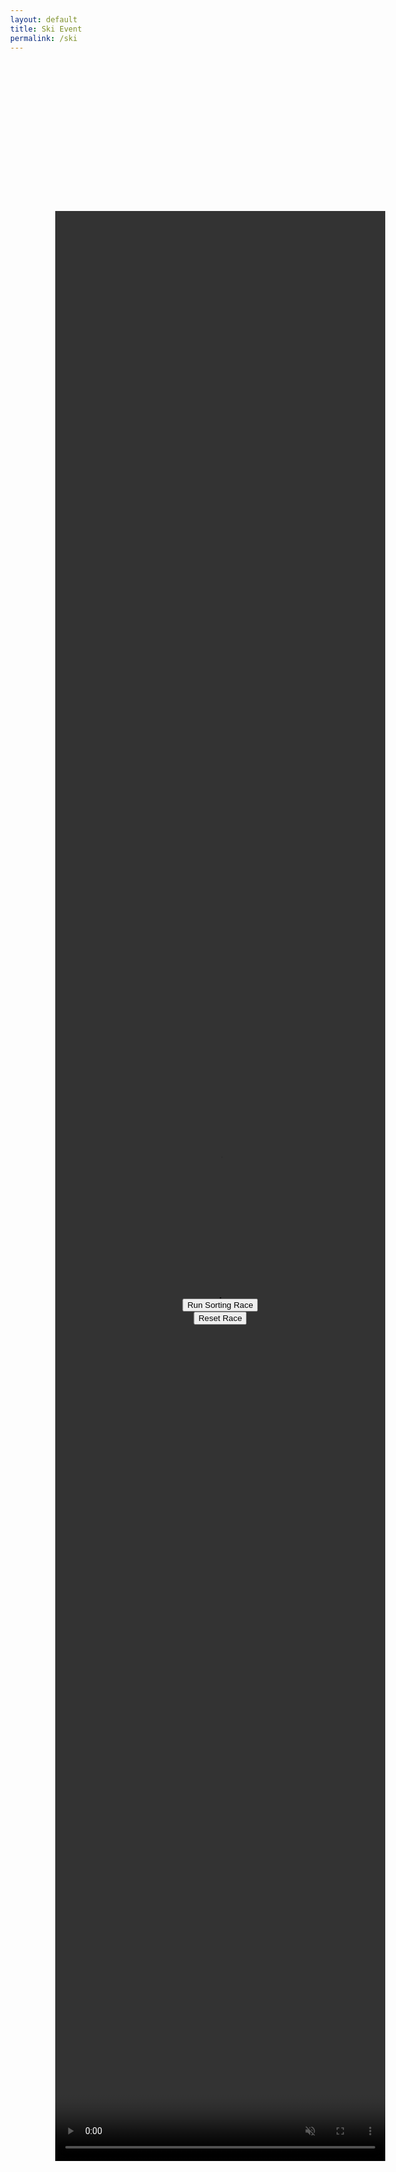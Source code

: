 ```yaml
---
layout: default
title: Ski Event
permalink: /ski
---
```


<head>
    <meta charset="UTF-8">
    <meta name="viewport" content="width=device-width, initial-scale=1.0">
    <style>
        body {
            margin: 0;
            overflow: hidden; /* Hide overflow to prevent scrollbars */
        }
        .container {
            position: relative;
            width: 100vw;
            height: 100vh;
            overflow: hidden; /* Hide overflow to prevent scrollbars */
        }
        .background-video {
            position: absolute;
            top: 45%; /* Center the video vertically */
            left: 35%; /* Center the video horizontally */
            transform: translate(-50%, -50%); /* Center the video both vertically and horizontally */
            width: 55%; /* Adjust the width as needed */
            height: 78%; /* Adjust the height as needed */
            object-fit: cover; /* Fit the video inside the container */
            z-index: -1; /* Set the z-index to place it behind the content */
        }
        .content {
            position: absolute;
            top: 50%; /* Adjust the top position as needed */
            left: 35%; /* Adjust the left position as needed */
            transform: translate(-50%, -50%); /* Center the content */
            display: flex;
            flex-direction: column;
            align-items: center;
            justify-content: center;
        }
        canvas {
            border: 1px solid #000;
            background-color: transparent; /* Set canvas background to transparent */
            z-index: 1; /* Set the z-index to place it above the video */
        }
        #results {
            position: absolute;
            bottom: 10%;
            left: 1%;
        }
    </style>
    <title>Sorting Algorithm Race Simulation</title>
</head>

<body>
    <div class="container">
        <video class="background-video" autoplay muted loop playsinline>
            <source src="https://github.com/Code-Demons/miniproject/assets/40652645/22e3e6b2-b2f5-4a16-92ba-9ae9509d5418" type="video/mp4">
        </video>
        <div class="content">
            <canvas id="raceCanvas" width="800" height="600"></canvas>
            <button onclick="runSortingRace()">Run Sorting Race</button>
            <button onclick="resetRace()">Reset Race</button>
        </div>
        <div id="results"></div>
    </div>
    <script>
        let animationFrameId;
        const canvas = document.getElementById('raceCanvas');
        const ctx = canvas.getContext('2d');
        const runners = [
            { name: 'Bubble Sort', speed: 0, imageUrl: 'https://github.com/Code-Demons/miniproject/assets/40652645/4049e8b1-4b24-4c6f-a080-24504607145d', position: 0, lane: 1, done: false },
            { name: 'Insertion Sort', speed: 0, imageUrl: 'https://github.com/Code-Demons/miniproject/assets/40652645/78f15b09-37f0-441b-b230-3d3663347a38', position: 0, lane: 2, done: false },
            { name: 'Merge Sort', speed: 0, imageUrl: 'https://github.com/Code-Demons/miniproject/assets/40652645/245c81fd-0ccd-4a52-acee-af09a34baaad', position: 0, lane: 3, done: false },
            { name: 'Selection Sort', speed: 0, imageUrl: 'https://github.com/Code-Demons/miniproject/assets/40652645/ce479d7a-0c77-4b9e-8f99-453e365403ac', position: 0, lane: 4, done: false }
        ];
        const resultsElement = document.getElementById('results');
        const backgroundImage = new Image();
        function drawBackground() {
            ctx.drawImage(backgroundImage, -60, 0, canvas.width + 120, canvas.height);
        }
        function drawRunner(runner) {
            const runnerImage = new Image();
            runnerImage.src = runner.imageUrl;
            ctx.drawImage(runnerImage, 35 * runner.lane + 63, runner.position, 50, 50); // Adjust width and height as needed
        }
        function update() {
            ctx.clearRect(0, 0, canvas.width, canvas.height);
            drawBackground();
            let allRunnersDone = true;
            for (const runner of runners) {
                if (!runner.done) {
                    runner.position += runner.speed;
                    if (runner.position > canvas.height - 20) { // Change canvas.width to canvas.height
                        runner.position = canvas.height - 20;
                        runner.done = true;
                    } else {
                        allRunnersDone = false;
                    }
                }
                drawRunner(runner);
            }
            if (!allRunnersDone) {
                animationFrameId = requestAnimationFrame(update);
            }
        }
        async function runSortingRace() {
            // Generate a partially random array
            const array = generatePartiallyOrganizedArray();
            if (animationFrameId) {
                cancelAnimationFrame(animationFrameId);
            }
            resetRace();
            const endpoints = [
                `http://localhost:8085/sort/bubble/${array}`,
                `http://localhost:8085/sort/insertion/${array}`,
                `http://localhost:8085/sort/merge/${array}`,
                `http://localhost:8085/sort/selection/${array}`
            ];
            let maxTime = 0;
            let results = [];
            for (let i = 0; i < runners.length; i++) {
                const response = await fetch(endpoints[i]);
                const data = await response.json();
                const timeTaken = data.timeTaken;
                maxTime = Math.max(maxTime, timeTaken);
                results.push({ name: runners[i].name, sortedArray: data.sortedArray, timeTaken: timeTaken });
            }
            for (let i = 0; i < runners.length; i++) {
                runners[i].speed = calculateSpeed(results[i].timeTaken, maxTime);
            }
            displayResults(results);
            startRace();
        }
        // Function to generate a partially random array
        function generatePartiallyOrganizedArray() {
            const length = Math.floor(Math.random() * 20) + 5; // Random length between 5 and 14
            const array = [];
            // Generate the first half of the array with increasing values
            for (let i = 1; i <= length / 2; i++) {
                array.push(i);
            }
            // Shuffle the array to make it partially organized
            for (let i = array.length - 1; i > 0; i--) {
                const j = Math.floor(Math.random() * (i + 1));
                [array[i], array[j]] = [array[j], array[i]];
            }
            return array;
        }
        console.log(partiallyOrganizedArray);
        function displayResults(results) {
            let resultsHTML = '<h3>Results</h3>';
            results.forEach(result => {
                resultsHTML += `<p><strong>${result.name}:</strong> ${result.sortedArray} (Time: ${result.timeTaken} ns)</p>`;
            });
            resultsElement.innerHTML = resultsHTML;
        }
        function calculateSpeed(timeTaken, maxTime) {
            // Adjust the speed factor as needed
            const speedFactor = 0.0005; // Smaller value for slower movement
            const minSpeed = 0.5; // Minimum speed to ensure all runners move
            return Math.max(minSpeed, (maxTime - timeTaken) * speedFactor);
        }
        function startRace() {
            for (const runner of runners) {
                runner.done = false;
                runner.position = 0;
            }
            update();
        }
        function resetRace() {
            for (const runner of runners) {
                runner.position = 0;
                runner.done = false;
            }
            if (animationFrameId) {
                cancelAnimationFrame(animationFrameId);
            }
            ctx.clearRect(0, 0, canvas.width, canvas.height);
            drawBackground();
        }
        update();
    </script>
</body>